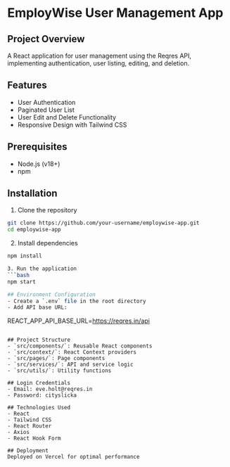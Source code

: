 # EmployWise User Management App

## Project Overview
A React application for user management using the Reqres API, implementing authentication, user listing, editing, and deletion.

## Features
- User Authentication
- Paginated User List
- User Edit and Delete Functionality
- Responsive Design with Tailwind CSS

## Prerequisites
- Node.js (v18+)
- npm 

## Installation

1. Clone the repository
```bash
git clone https://github.com/your-username/employwise-app.git
cd employwise-app
```

2. Install dependencies
```bash
npm install

3. Run the application
```bash
npm start

## Environment Configuration
- Create a `.env` file in the root directory
- Add API base URL: 
  ```
  REACT_APP_API_BASE_URL=https://reqres.in/api
  ```

## Project Structure
- `src/components/`: Reusable React components
- `src/context/`: React Context providers
- `src/pages/`: Page components
- `src/services/`: API and service logic
- `src/utils/`: Utility functions

## Login Credentials
- Email: eve.holt@reqres.in
- Password: cityslicka

## Technologies Used
- React
- Tailwind CSS
- React Router
- Axios
- React Hook Form

## Deployment
Deployed on Vercel for optimal performance

